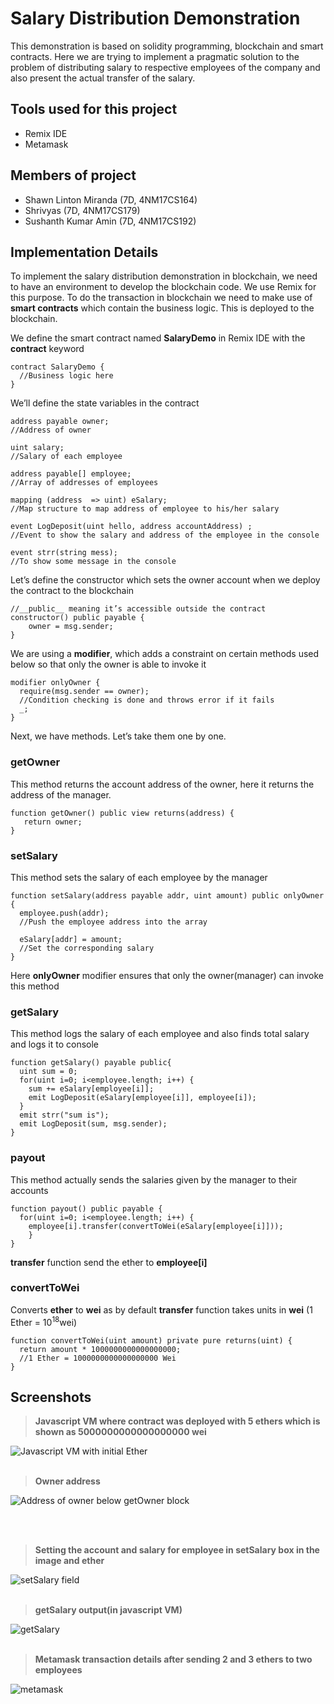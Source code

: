 # Salary Distribution Demonstration

This demonstration is based on solidity programming, blockchain and smart contracts. Here we are trying to implement a pragmatic solution to the problem of distributing salary to respective employees of the company and also present the actual transfer of the salary. 

## Tools used for this project
* Remix IDE
* Metamask

## Members of project
* Shawn Linton Miranda (7D, 4NM17CS164)
* Shrivyas (7D, 4NM17CS179)
* Sushanth Kumar Amin (7D, 4NM17CS192)

## Implementation Details
To implement the salary distribution demonstration in blockchain, we need to have an environment to develop the blockchain code. We use Remix for this purpose. To do the transaction in blockchain we need to make use of __smart contracts__ which contain the business logic. This is deployed to the blockchain.

We define the smart contract named __SalaryDemo__ in Remix IDE with the __contract__ keyword
``` solidity
contract SalaryDemo {
  //Business logic here
} 
```

We’ll define the state variables in the contract

``` solidity
address payable owner; 
//Address of owner
    
uint salary;
//Salary of each employee
    
address payable[] employee;
//Array of addresses of employees
    
mapping (address  => uint) eSalary;
//Map structure to map address of employee to his/her salary
  
event LogDeposit(uint hello, address accountAddress) ;
//Event to show the salary and address of the employee in the console
    
event strr(string mess);
//To show some message in the console
```

Let’s define the constructor which sets the owner account when we deploy the contract to the blockchain
```solidity
//__public__ meaning it’s accessible outside the contract
constructor() public payable {
    owner = msg.sender;
}
```

We are using a __modifier__, which adds a constraint on certain methods used below so that only the owner is able to invoke it

```solidity
modifier onlyOwner {
  require(msg.sender == owner);
  //Condition checking is done and throws error if it fails
  _;
}
```

Next, we have methods. Let’s take them one by one.

### getOwner
This method returns the account address of the owner, here it returns the address of the manager.

```solidity
function getOwner() public view returns(address) {
   return owner;
}

```

### setSalary
This method sets the salary of each employee by the manager

```solidity
function setSalary(address payable addr, uint amount) public onlyOwner {
  employee.push(addr);
  //Push the employee address into the array

  eSalary[addr] = amount;
  //Set the corresponding salary
}

```
Here __onlyOwner__ modifier ensures that only the owner(manager) can invoke this method


### getSalary
This method logs the salary of each employee and also finds total salary and logs it to console

```solidity
function getSalary() payable public{
  uint sum = 0;
  for(uint i=0; i<employee.length; i++) {
    sum += eSalary[employee[i]];
    emit LogDeposit(eSalary[employee[i]], employee[i]);   
  }
  emit strr("sum is");
  emit LogDeposit(sum, msg.sender);
}

```

### payout
This method actually sends the salaries given by the manager to their accounts

```solidity
function payout() public payable {
  for(uint i=0; i<employee.length; i++) {
    employee[i].transfer(convertToWei(eSalary[employee[i]]));
    }
}
```

__transfer__  function send the ether to __employee[i]__

### convertToWei
Converts __ether__ to __wei__ as by default __transfer__ function takes units in __wei__
(1 Ether = 10<sup>18</sup>wei)
```solidity
function convertToWei(uint amount) private pure returns(uint) {
  return amount * 1000000000000000000;    
  //1 Ether = 1000000000000000000 Wei 
}

``` 

## Screenshots

>__Javascript VM where contract was deployed with 5 ethers which is shown as 5000000000000000000 wei__

![Javascript VM with initial Ether](3_1.PNG)
<br><br>

>__Owner address__

![Address of owner below getOwner block](4_1.PNG)

<br><br>
>__Setting the account and salary for employee in setSalary box in the image and ether__

![setSalary field](5_1.PNG)
<br><br>

>__getSalary output(in javascript VM)__ 

![getSalary](6.PNG)
<br><br>

>__Metamask transaction details after sending 2 and 3 ethers to two employees__

![metamask](7.jpeg)

